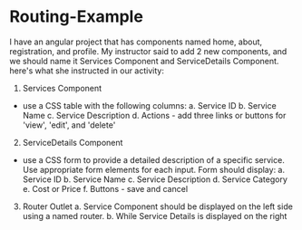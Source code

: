 # Routing-Example

I have an angular project that has components named home, about, registration, and profile. My instructor said to add 2 new components, and we should name it Services Component and ServiceDetails Component. 
here's what she instructed in our activity:

1. Services Component
- use a CSS table with the following columns:
     a. Service ID
     b. Service Name
     c. Service Description
     d. Actions - add three links or buttons for 'view', 'edit', and 'delete'

2. ServiceDetails Component
- use a CSS form to provide a detailed description of a specific service. Use appropriate form elements for each input.
     Form should display:
     a. Service ID
     b. Service Name
     c. Service Description 
     d. Service Category
     e. Cost or Price
     f. Buttons - save and cancel

3. Router Outlet
     a. Service Component should be displayed on the left side using a named router.
     b. While Service Details is displayed on the right